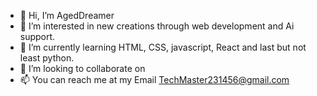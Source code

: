 - 👋 Hi, I’m AgedDreamer
- 👀 I’m interested in new creations through web development and Ai support.
- 🌱 I’m currently learning HTML, CSS, javascript, React and last but not least python.
- 💞️ I’m looking to collaborate on 
- 📫 You can reach me at my Email TechMaster231456@gmail.com
